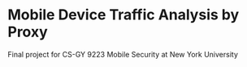# Mobile Device Traffic Analysis by Proxy
Final project for CS-GY 9223 Mobile Security at New York University
